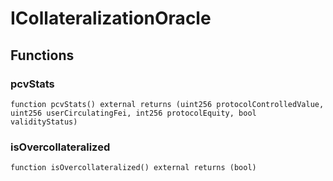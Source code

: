 # ICollateralizationOracle

## Functions

### pcvStats

```solidity
function pcvStats() external returns (uint256 protocolControlledValue, uint256 userCirculatingFei, int256 protocolEquity, bool validityStatus)
```

### isOvercollateralized

```solidity
function isOvercollateralized() external returns (bool)
```

